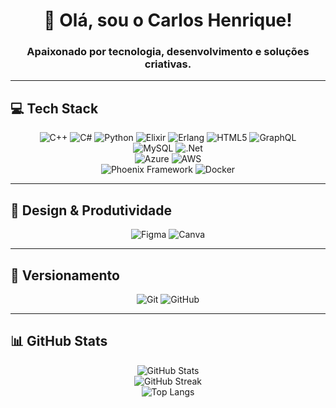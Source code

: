 <h1 align="center">👋 Olá, sou o Carlos Henrique!</h1>
<h3 align="center">Apaixonado por tecnologia, desenvolvimento e soluções criativas.</h3>

---

## 💻 Tech Stack

<div align="center">
  
![C++](https://img.shields.io/badge/c++-%2300599C.svg?style=for-the-badge&logo=c%2B%2B&logoColor=white) 
![C#](https://img.shields.io/badge/c%23-%23239120.svg?style=for-the-badge&logo=csharp&logoColor=white) 
![Python](https://img.shields.io/badge/python-3670A0?style=for-the-badge&logo=python&logoColor=ffdd54) 
![Elixir](https://img.shields.io/badge/elixir-%234B275F.svg?style=for-the-badge&logo=elixir&logoColor=white) 
![Erlang](https://img.shields.io/badge/Erlang-white.svg?style=for-the-badge&logo=erlang&logoColor=a90533) 
![HTML5](https://img.shields.io/badge/html5-%23E34F26.svg?style=for-the-badge&logo=html5&logoColor=white) 
![GraphQL](https://img.shields.io/badge/-GraphQL-E10098?style=for-the-badge&logo=graphql&logoColor=white)  
![MySQL](https://img.shields.io/badge/mysql-4479A1.svg?style=for-the-badge&logo=mysql&logoColor=white)
![.Net](https://img.shields.io/badge/.NET-5C2D91?style=for-the-badge&logo=.net&logoColor=white)  
![Azure](https://img.shields.io/badge/azure-%230072C6.svg?style=for-the-badge&logo=microsoftazure&logoColor=white) 
![AWS](https://img.shields.io/badge/AWS-%23FF9900.svg?style=for-the-badge&logo=amazon-aws&logoColor=white)  
![Phoenix Framework](https://img.shields.io/badge/phoenixframework-%23FD4F00.svg?style=for-the-badge&logo=phoenixframework&logoColor=black) 
![Docker](https://img.shields.io/badge/docker-%230db7ed.svg?style=for-the-badge&logo=docker&logoColor=white)

</div>

---

## 🎨 Design & Produtividade

<div align="center">

![Figma](https://img.shields.io/badge/figma-%23F24E1E.svg?style=for-the-badge&logo=figma&logoColor=white) 
![Canva](https://img.shields.io/badge/Canva-%2300C4CC.svg?style=for-the-badge&logo=Canva&logoColor=white)

</div>

---

## 📂 Versionamento

<div align="center">

![Git](https://img.shields.io/badge/git-%23F05033.svg?style=for-the-badge&logo=git&logoColor=white) 
![GitHub](https://img.shields.io/badge/github-%23121011.svg?style=for-the-badge&logo=github&logoColor=white)

</div>

---

## 📊 GitHub Stats

<div align="center">

![GitHub Stats](https://github-readme-stats.vercel.app/api?username=chmds&theme=dark&hide_border=false&include_all_commits=false&count_private=false)  
![GitHub Streak](https://streak-stats.demolab.com?user=chmds&theme=dark&hide_border=false)  
![Top Langs](https://github-readme-stats.vercel.app/api/top-langs/?username=chmds&theme=dark&hide_border=false&layout=compact)

</div>

